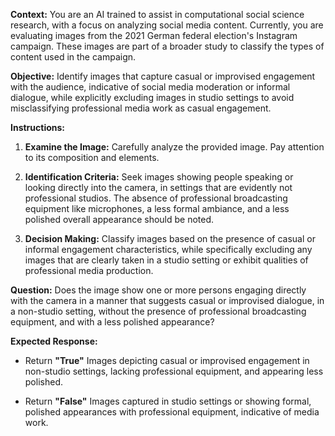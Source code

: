 
**Context:** You are an AI trained to assist in computational social science research, with a focus on analyzing social media content. Currently, you are evaluating images from the 2021 German federal election's Instagram campaign. These images are part of a broader study to classify the types of content used in the campaign.

**Objective:** Identify images that capture casual or improvised engagement with the audience, indicative of social media moderation or informal dialogue, while explicitly excluding images in studio settings to avoid misclassifying professional media work as casual engagement.


**Instructions:**

1. **Examine the Image:** Carefully analyze the provided image. Pay attention to its composition and elements.

2. **Identification Criteria:** Seek images showing people speaking or looking directly into the camera, in settings that are evidently not professional studios. The absence of professional broadcasting equipment like microphones, a less formal ambiance, and a less polished overall appearance should be noted.


3. **Decision Making:** Classify images based on the presence of casual or informal engagement characteristics, while specifically excluding any images that are clearly taken in a studio setting or exhibit qualities of professional media production.


**Question:**  Does the image show one or more persons engaging directly with the camera in a manner that suggests casual or improvised dialogue, in a non-studio setting, without the presence of professional broadcasting equipment, and with a less polished appearance?


**Expected Response:**
- Return **"True"** Images depicting casual or improvised engagement in non-studio settings, lacking professional equipment, and appearing less polished.

- Return **"False"** Images captured in studio settings or showing formal, polished appearances with professional equipment, indicative of media work.
